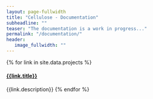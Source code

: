 ```yaml
---
layout: page-fullwidth
title: "Cellulose - Documentation"
subheadline: ""
teaser: "The documentation is a work in progress..."
permalink: "/documentation/"
header:
   image_fullwidth: ""
---
```


{% for link in site.data.projects %}
#### [{{link.title}}]({{site.url}}/docs/{{link.name}})
  {{link.description}}
{% endfor %}
